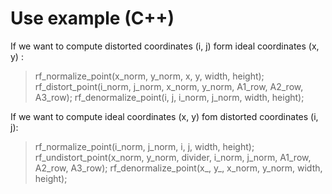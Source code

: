 # Use example (C++)

If we want to compute distorted coordinates (i, j) form ideal coordinates (x, y) :
  
> rf_normalize_point(x_norm, y_norm, x, y, width, height);
> rf_distort_point(i_norm, j_norm, x_norm, y_norm, A1_row, A2_row, A3_row);
> rf_denormalize_point(i, j, i_norm, j_norm, width, height);

If we want to compute  ideal coordinates (x, y) fom distorted coordinates (i, j):

> rf_normalize_point(i_norm, j_norm, i, j, width, height);
> rf_undistort_point(x_norm, y_norm, divider, i_norm, j_norm, A1_row, A2_row, A3_row);
> rf_denormalize_point(x_, y_, x_norm, y_norm, width, height);
